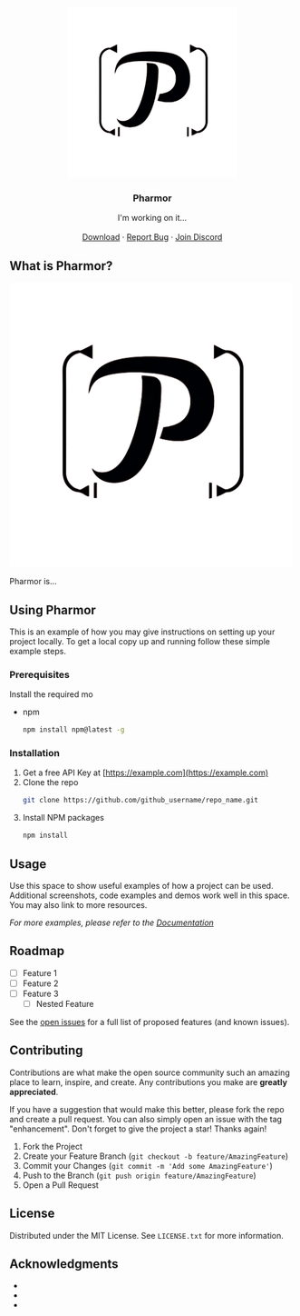 <br />
<div align="center">
  <a href="https://github.com/t-a-g-o/pharmor">
    <img src="logo.png" alt="Logo" width="300" height="300">
  </a>

<h3 align="center">Pharmor</h3>

  <p align="center">
    I'm working on it...
    <br />
    <br />
    <a href="https://github.com/t-a-g-o/pharmor/releases">Download</a>
    ·
    <a href="https://github.com/t-a-g-o/pharmor/issues">Report Bug</a>
    ·
    <a href="https://tago.works/discord">Join Discord</a>
  </p>
</div>


## What is Pharmor?

![Pharmor](https://github.com/t-a-g-o/pharmor/blob/bc2016af10b1abbee419faa834239d963f0ff040/logo.png)

Pharmor is...

## Using Pharmor

This is an example of how you may give instructions on setting up your project locally.
To get a local copy up and running follow these simple example steps.

### Prerequisites

Install the required mo
* npm
  ```sh
  npm install npm@latest -g
  ```

### Installation

1. Get a free API Key at [https://example.com](https://example.com)
2. Clone the repo
   ```sh
   git clone https://github.com/github_username/repo_name.git
   ```
3. Install NPM packages
   ```sh
   npm install
   ```
   
## Usage

Use this space to show useful examples of how a project can be used. Additional screenshots, code examples and demos work well in this space. You may also link to more resources.

_For more examples, please refer to the [Documentation](https://example.com)_

## Roadmap

- [ ] Feature 1
- [ ] Feature 2
- [ ] Feature 3
    - [ ] Nested Feature

See the [open issues](https://github.com/github_username/repo_name/issues) for a full list of proposed features (and known issues).


<!-- CONTRIBUTING -->
## Contributing

Contributions are what make the open source community such an amazing place to learn, inspire, and create. Any contributions you make are **greatly appreciated**.

If you have a suggestion that would make this better, please fork the repo and create a pull request. You can also simply open an issue with the tag "enhancement".
Don't forget to give the project a star! Thanks again!

1. Fork the Project
2. Create your Feature Branch (`git checkout -b feature/AmazingFeature`)
3. Commit your Changes (`git commit -m 'Add some AmazingFeature'`)
4. Push to the Branch (`git push origin feature/AmazingFeature`)
5. Open a Pull Request


<!-- LICENSE -->
## License

Distributed under the MIT License. See `LICENSE.txt` for more information.


## Acknowledgments

* []()
* []()
* []()
